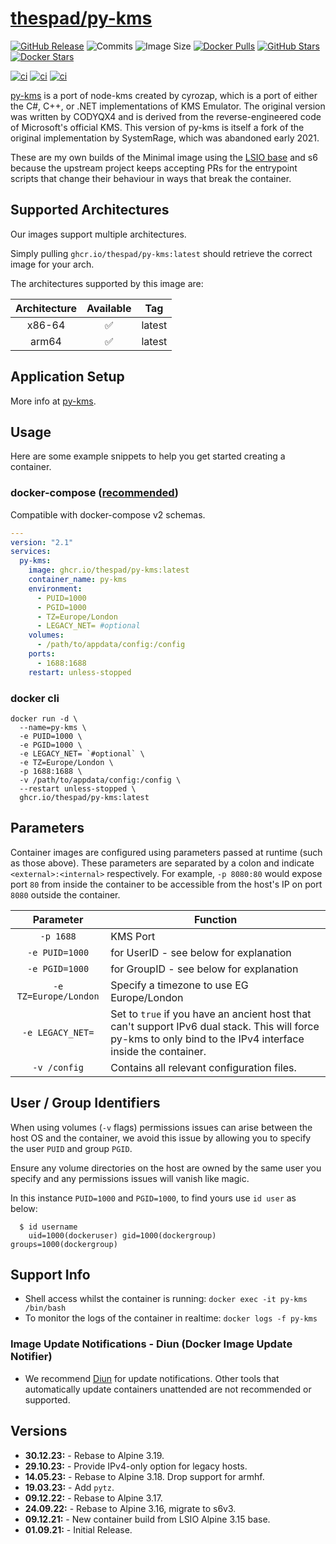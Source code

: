 # [thespad/py-kms](https://github.com/thespad/docker-py-kms)

[![GitHub Release](https://img.shields.io/github/release/thespad/docker-py-kms.svg?color=26689A&labelColor=555555&logoColor=ffffff&style=for-the-badge&logo=github)](https://github.com/thespad/docker-py-kms/releases)
![Commits](https://img.shields.io/github/commits-since/thespad/docker-py-kms/latest?color=26689A&include_prereleases&logo=github&style=for-the-badge)
![Image Size](https://img.shields.io/docker/image-size/thespad/py-kms/latest?color=26689A&labelColor=555555&logoColor=ffffff&style=for-the-badge&label=Size)
[![Docker Pulls](https://img.shields.io/docker/pulls/thespad/py-kms.svg?color=26689A&labelColor=555555&logoColor=ffffff&style=for-the-badge&label=pulls&logo=docker)](https://hub.docker.com/r/thespad/py-kms)
[![GitHub Stars](https://img.shields.io/github/stars/thespad/docker-py-kms.svg?color=26689A&labelColor=555555&logoColor=ffffff&style=for-the-badge&logo=github)](https://github.com/thespad/docker-py-kms)
[![Docker Stars](https://img.shields.io/docker/stars/thespad/py-kms.svg?color=26689A&labelColor=555555&logoColor=ffffff&style=for-the-badge&label=stars&logo=docker)](https://hub.docker.com/r/thespad/py-kms)

[![ci](https://img.shields.io/github/actions/workflow/status/thespad/docker-py-kms/call-check-and-release.yml?branch=main&labelColor=555555&logoColor=ffffff&style=for-the-badge&logo=github&label=Check%20For%20Upstream%20Updates)](https://github.com/thespad/docker-py-kms/actions/workflows/call-check-and-release.yml)
[![ci](https://img.shields.io/github/actions/workflow/status/thespad/docker-py-kms/call-baseimage-update.yml?branch=main&labelColor=555555&logoColor=ffffff&style=for-the-badge&logo=github&label=Check%20For%20Baseimage%20Updates)](https://github.com/thespad/docker-py-kms/actions/workflows/call-baseimage-update.yml)
[![ci](https://img.shields.io/github/actions/workflow/status/thespad/docker-py-kms/call-build-image.yml?labelColor=555555&logoColor=ffffff&style=for-the-badge&logo=github&label=Build%20Image)](https://github.com/thespad/docker-py-kms/actions/workflows/call-build-image.yml)

[py-kms](https://github.com/Py-KMS-Organization/py-kms) is a port of node-kms created by cyrozap, which is a port of either the C#, C++, or .NET implementations of KMS Emulator. The original version was written by CODYQX4 and is derived from the reverse-engineered code of Microsoft's official KMS. This version of py-kms is itself a fork of the original implementation by SystemRage, which was abandoned early 2021.

These are my own builds of the Minimal image using the [LSIO base](https://github.com/linuxserver/docker-baseimage-alpine) and s6 because the upstream project keeps accepting PRs for the entrypoint scripts that change their behaviour in ways that break the container.

## Supported Architectures

Our images support multiple architectures.

Simply pulling `ghcr.io/thespad/py-kms:latest` should retrieve the correct image for your arch.

The architectures supported by this image are:

| Architecture | Available | Tag |
| :----: | :----: | ---- |
| x86-64 | ✅ | latest |
| arm64 | ✅ | latest |

## Application Setup

More info at [py-kms](https://github.com/Py-KMS-Organization/py-kms).

## Usage

Here are some example snippets to help you get started creating a container.

### docker-compose ([recommended](https://docs.linuxserver.io/general/docker-compose))

Compatible with docker-compose v2 schemas.

```yaml
---
version: "2.1"
services:
  py-kms:
    image: ghcr.io/thespad/py-kms:latest
    container_name: py-kms
    environment:
      - PUID=1000
      - PGID=1000
      - TZ=Europe/London
      - LEGACY_NET= #optional
    volumes:
      - /path/to/appdata/config:/config
    ports:
      - 1688:1688
    restart: unless-stopped
```

### docker cli

```shell
docker run -d \
  --name=py-kms \
  -e PUID=1000 \
  -e PGID=1000 \
  -e LEGACY_NET= `#optional` \
  -e TZ=Europe/London \
  -p 1688:1688 \
  -v /path/to/appdata/config:/config \
  --restart unless-stopped \
  ghcr.io/thespad/py-kms:latest
```

## Parameters

Container images are configured using parameters passed at runtime (such as those above). These parameters are separated by a colon and indicate `<external>:<internal>` respectively. For example, `-p 8080:80` would expose port `80` from inside the container to be accessible from the host's IP on port `8080` outside the container.

| Parameter | Function |
| :----: | --- |
| `-p 1688` | KMS Port |
| `-e PUID=1000` | for UserID - see below for explanation |
| `-e PGID=1000` | for GroupID - see below for explanation |
| `-e TZ=Europe/London` | Specify a timezone to use EG Europe/London |
| `-e LEGACY_NET=` | Set to `true` if you have an ancient host that can't support IPv6 dual stack. This will force py-kms to only bind to the IPv4 interface inside the container. |
| `-v /config` | Contains all relevant configuration files. |

## User / Group Identifiers

When using volumes (`-v` flags) permissions issues can arise between the host OS and the container, we avoid this issue by allowing you to specify the user `PUID` and group `PGID`.

Ensure any volume directories on the host are owned by the same user you specify and any permissions issues will vanish like magic.

In this instance `PUID=1000` and `PGID=1000`, to find yours use `id user` as below:

```shell
  $ id username
    uid=1000(dockeruser) gid=1000(dockergroup) groups=1000(dockergroup)
```

## Support Info

* Shell access whilst the container is running: `docker exec -it py-kms /bin/bash`
* To monitor the logs of the container in realtime: `docker logs -f py-kms`

### Image Update Notifications - Diun (Docker Image Update Notifier)

* We recommend [Diun](https://crazymax.dev/diun/) for update notifications. Other tools that automatically update containers unattended are not recommended or supported.

## Versions

* **30.12.23:** - Rebase to Alpine 3.19.
* **29.10.23:** - Provide IPv4-only option for legacy hosts.
* **14.05.23:** - Rebase to Alpine 3.18. Drop support for armhf.
* **19.03.23:** - Add `pytz`.
* **09.12.22:** - Rebase to Alpine 3.17.
* **24.09.22:** - Rebase to Alpine 3.16, migrate to s6v3.
* **09.12.21:** - New container build from LSIO Alpine 3.15 base.
* **01.09.21:** - Initial Release.
